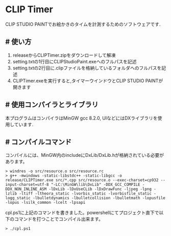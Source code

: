 # CLIP Timer

CLIP STUDIO PAINTでお絵かきのタイムを計測するためのソフトウェアです.  

## # 使い方

1. releaseからCLIPTimer.zipをダウンロードして解凍  
2. setting.txtの1行目にCLIPStudioPaint.exeへのフルパスを記述  
3. setting.txtの2行目に.clipファイルを格納しているフォルダへのフルパスを記述  
4. CLIPTimer.exeを実行すると,タイマーウインドウとCLIP STUDIO PAINTが開きます  

## # 使用コンパイラとライブラリ

本プログラムはコンパイラはMinGW gcc 8.2.0, UIなどにはDXライブラリを使用しています.

## # コンパイルコマンド

コンパイルには、MinGW内のincludeにDxLib/DxLib.hが格納されている必要があります。
```
> windres -o src/resource.o src/resource.rc
> g++ -mwindows -static-libstdc++ -static-libgcc -o release/CLIPTimer.exe src/*.cpp src/resource.o --exec-charset=cp932 --input-charset=utf-8 "-LC:\MinGW\lib\DxLib" -DDX_GCC_COMPILE -DDX_NON_INLINE_ASM -lDxLib -lDxUseCLib -lDxDrawFunc -ljpeg -lpng -lzlib -ltiff -ltheora_static -lvorbis_static -lvorbisfile_static -logg_static -lbulletdynamics -lbulletcollision -lbulletmath -lopusfile -lopus -lsilk_common -lcelt -lpsapi
```
cpl.ps1に上記のコマンドを書きました。powershellにてプロジェクト直下で以下のコマンドを打つことでコンパイル出来ます。
```
> ./cpl.ps1
```